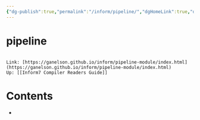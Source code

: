 ```yaml
---
{"dg-publish":true,"permalink":"/inform/pipeline/","dgHomeLink":true,"dgPassFrontmatter":false}
---
```


# pipeline
```ad-info

Link: [https://ganelson.github.io/inform/pipeline-module/index.html](https://ganelson.github.io/inform/pipeline-module/index.html)
Up: [[Inform7 Compiler Readers Guide]]
```

# Contents
- 